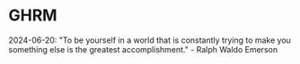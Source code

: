 # GHRM

2024-06-20: "To be yourself in a world that is constantly trying to make you something else is the greatest accomplishment." - Ralph Waldo Emerson